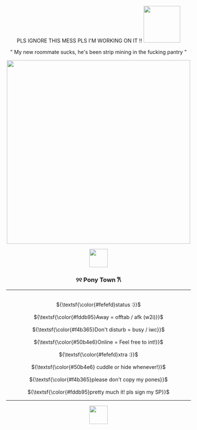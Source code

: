 <p align="center">
          PLS IGNORE THIS MESS PLS I'M WORKING ON IT !!
      <img height=100 src="https://github.com/user-attachments/assets/4cb6fe5e-f28f-4744-9a48-7dfbe5ac27c9">
    </p>
    
<p align="center">
   " My new roommate sucks, he's been strip mining in the fucking pantry "
  

<p align="center">
      <img height=500 src="https://github.com/user-attachments/assets/37827a16-759f-4c9c-b968-90eb0d02d0bf">
    </p>


<p align="center">
      <img height=50 src="https://github.com/user-attachments/assets/687e586c-ced1-488a-8088-e1f036f6e57c">
    </p>

 <h3 align="center">          
 ୨୧  Pony Town  𐙚   
    </h3>
    
<hr class="solid">
    
<p align="center"> 
   <br> ${\textsf{\color{#fefefd}status :}}$
   <br>
   <br> ${\textsf{\color{#fddb95}Away = offtab / afk (w2i)}}$
   <br>
   <br> ${\textsf{\color{#f4b365}Don't disturb = busy / iwc}}$ 
   <br>
   <br> ${\textsf{\color{#50b4e6}Online = Feel free to int!}}$ 
   <br>
   <br> ${\textsf{\color{#fefefd}xtra :}}$ 
   <br>
   <br> ${\textsf{\color{#50b4e6} cuddle or hide whenever!}}$
   <br>
   <br> ${\textsf{\color{#f4b365}please don't copy my pones}}$ 
   <br>
   <br> ${\textsf{\color{#fddb95}pretty much it! pls sign my SP}}$
   <br>
   </p>
<hr class="solid">
<p align="center">
      <img height=50 src="https://github.com/user-attachments/assets/dfca7c07-1b9b-4637-89c2-12c8c945b3b0">
    </p>
